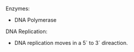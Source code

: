 Enzymes:
 - DNA Polymerase


DNA Replication:
 - DNA replication moves in a 5´ to 3´ direaction. 
<!--stackedit_data:
eyJoaXN0b3J5IjpbLTczMjU3ODQ2MCwtMjA4ODc0NjYxMl19
-->